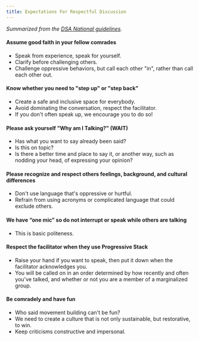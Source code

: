 ```yaml
---
title: Expectations For Respectful Discussion
---
```


_Summarized from the [DSA National guidelines](http://www.dsausa.org/respectful_discussion)._

#### Assume good faith in your fellow comrades
*  Speak from experience, speak for yourself.
*  Clarify before challenging others.
*  Challenge oppressive behaviors, but call each other "in", rather than call each other out.

#### Know whether you need to "step up" or "step back"
*  Create a safe and inclusive space for everybody.
*  Avoid dominating the conversation, respect the facilitator.
*  If you don't often speak up, we encourage you to do so!

#### Please ask yourself "Why am I Talking?" (WAIT)
*  Has what you want to say already been said?
*  Is this on topic?
*  Is there a better time and place to say it, or another way, such as nodding your head, of expressing your opinion?

#### Please recognize and respect others feelings, background, and cultural differences
*  Don't use language that's oppressive or hurtful.
*  Refrain from using acronyms or complicated language that could exclude others.

#### We have “one mic” so do not interrupt or speak while others are talking
*  This is basic politeness.

#### Respect the facilitator when they use Progressive Stack
*  Raise your hand if you want to speak, then put it down when the facilitator acknowledges you.
*  You will be called on in an order determined by how recently and often you've talked, and whether or not you are a member of a marginalized group.

#### Be comradely and have fun
* Who said movement building can't be fun?
* We need to create a culture that is not only sustainable, but restorative, to win.
* Keep criticisms constructive and impersonal.
